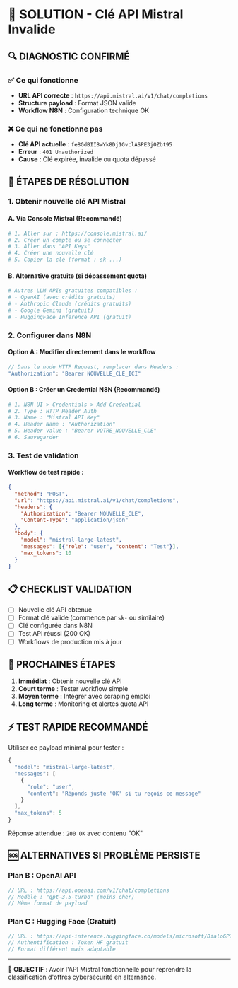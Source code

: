 # 🔑 SOLUTION - Clé API Mistral Invalide

## 🔍 DIAGNOSTIC CONFIRMÉ

### ✅ Ce qui fonctionne
- **URL API correcte** : `https://api.mistral.ai/v1/chat/completions`
- **Structure payload** : Format JSON valide
- **Workflow N8N** : Configuration technique OK

### ❌ Ce qui ne fonctionne pas
- **Clé API actuelle** : `fe8GdBIIBwYk8Dj1GvclASPE3j0Zbt95`
- **Erreur** : `401 Unauthorized`
- **Cause** : Clé expirée, invalide ou quota dépassé

## 🚀 ÉTAPES DE RÉSOLUTION

### 1. Obtenir nouvelle clé API Mistral

#### A. Via Console Mistral (Recommandé)
```bash
# 1. Aller sur : https://console.mistral.ai/
# 2. Créer un compte ou se connecter
# 3. Aller dans "API Keys"
# 4. Créer une nouvelle clé
# 5. Copier la clé (format : sk-...)
```

#### B. Alternative gratuite (si dépassement quota)
```bash
# Autres LLM APIs gratuites compatibles :
# - OpenAI (avec crédits gratuits)
# - Anthropic Claude (crédits gratuits)
# - Google Gemini (gratuit)
# - HuggingFace Inference API (gratuit)
```

### 2. Configurer dans N8N

#### Option A : Modifier directement dans le workflow
```javascript
// Dans le node HTTP Request, remplacer dans Headers :
"Authorization": "Bearer NOUVELLE_CLE_ICI"
```

#### Option B : Créer un Credential N8N (Recommandé)
```bash
# 1. N8N UI > Credentials > Add Credential
# 2. Type : HTTP Header Auth
# 3. Name : "Mistral API Key"
# 4. Header Name : "Authorization"
# 5. Header Value : "Bearer VOTRE_NOUVELLE_CLE"
# 6. Sauvegarder
```

### 3. Test de validation

#### Workflow de test rapide :
```json
{
  "method": "POST",
  "url": "https://api.mistral.ai/v1/chat/completions",
  "headers": {
    "Authorization": "Bearer NOUVELLE_CLE",
    "Content-Type": "application/json"
  },
  "body": {
    "model": "mistral-large-latest",
    "messages": [{"role": "user", "content": "Test"}],
    "max_tokens": 10
  }
}
```

## 📋 CHECKLIST VALIDATION

- [ ] Nouvelle clé API obtenue
- [ ] Format clé valide (commence par `sk-` ou similaire)
- [ ] Clé configurée dans N8N
- [ ] Test API réussi (200 OK)
- [ ] Workflows de production mis à jour

## 🔄 PROCHAINES ÉTAPES

1. **Immédiat** : Obtenir nouvelle clé API
2. **Court terme** : Tester workflow simple
3. **Moyen terme** : Intégrer avec scraping emploi
4. **Long terme** : Monitoring et alertes quota API

## ⚡ TEST RAPIDE RECOMMANDÉ

Utiliser ce payload minimal pour tester :
```javascript
{
  "model": "mistral-large-latest",
  "messages": [
    {
      "role": "user",
      "content": "Réponds juste 'OK' si tu reçois ce message"
    }
  ],
  "max_tokens": 5
}
```

Réponse attendue : `200 OK` avec contenu "OK"

## 🆘 ALTERNATIVES SI PROBLÈME PERSISTE

### Plan B : OpenAI API
```javascript
// URL : https://api.openai.com/v1/chat/completions
// Modèle : "gpt-3.5-turbo" (moins cher)
// Même format de payload
```

### Plan C : Hugging Face (Gratuit)
```javascript
// URL : https://api-inference.huggingface.co/models/microsoft/DialoGPT-large
// Authentification : Token HF gratuit
// Format différent mais adaptable
```

---

**🎯 OBJECTIF** : Avoir l'API Mistral fonctionnelle pour reprendre la classification d'offres cybersécurité en alternance.